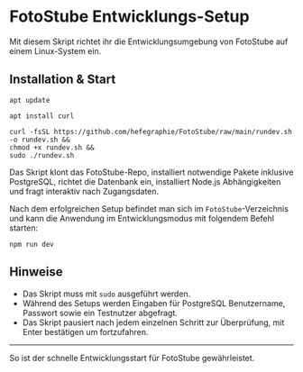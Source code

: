 # FotoStube Entwicklungs-Setup

Mit diesem Skript richtet ihr die Entwicklungsumgebung von FotoStube auf einem Linux-System ein.

## Installation & Start
```
apt update

apt install curl

curl -fsSL https://github.com/hefegraphie/FotoStube/raw/main/rundev.sh -o rundev.sh &&
chmod +x rundev.sh &&
sudo ./rundev.sh
```

Das Skript klont das FotoStube-Repo, installiert notwendige Pakete inklusive PostgreSQL, richtet die Datenbank ein, installiert Node.js Abhängigkeiten und fragt interaktiv nach Zugangsdaten.

Nach dem erfolgreichen Setup befindet man sich im `FotoStube`-Verzeichnis und kann die Anwendung im Entwicklungsmodus mit folgendem Befehl starten:
```
npm run dev
```
## Hinweise

- Das Skript muss mit `sudo` ausgeführt werden.
- Während des Setups werden Eingaben für PostgreSQL Benutzername, Passwort sowie ein Testnutzer abgefragt.
- Das Skript pausiert nach jedem einzelnen Schritt zur Überprüfung, mit Enter bestätigen um fortzufahren.

---

So ist der schnelle Entwicklungsstart für FotoStube gewährleistet.
